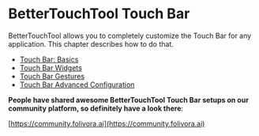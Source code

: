 # BetterTouchTool Touch Bar 
BetterTouchTool allows you to completely customize the Touch Bar for any application. This chapter describes how to do that.
* [Touch Bar: Basics](touch_bar_basics.md)
* [Touch Bar Widgets](touch_bar_widgets.md)
* [Touch Bar Gestures](touchbar_gestures.md)
* [Touch Bar Advanced Configuration](touch_bar_advanced.md)


**People have shared awesome BetterTouchTool Touch Bar setups on our community platform, so definitely have a look there**:

[https://community.folivora.ai](https://community.folivora.ai)
